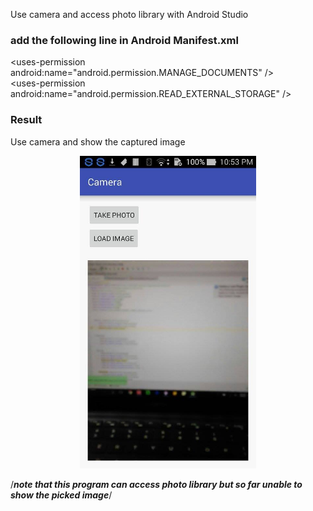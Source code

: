 Use camera and access photo library with Android Studio

### add the following line in Android Manifest.xml
\<uses-permission android:name="android.permission.MANAGE_DOCUMENTS" />\
\<uses-permission android:name="android.permission.READ_EXTERNAL_STORAGE" />

### Result
Use camera and show the captured image
<p align="center"/>
<img src="pic/result.jpg" height="500" />

/***note that this program can access photo library but so far unable to show the picked image***/
